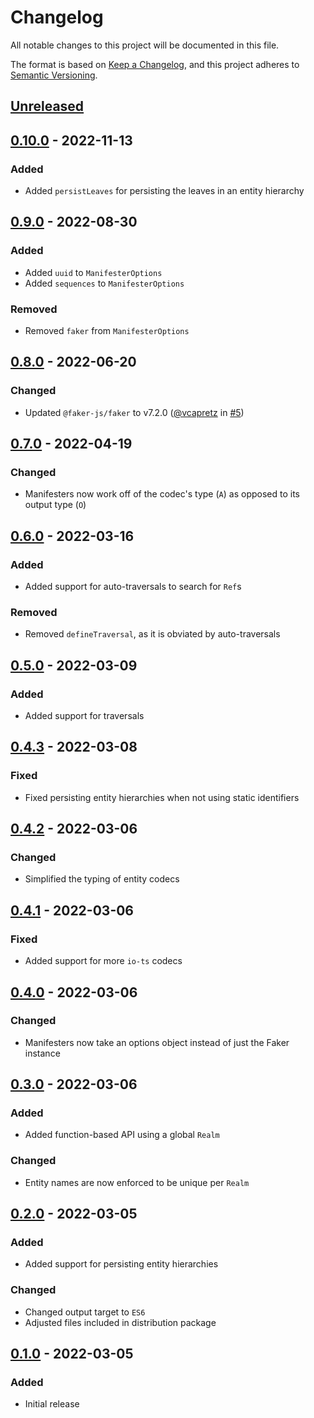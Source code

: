 # Changelog

All notable changes to this project will be documented in this file.

The format is based on [Keep a Changelog](https://keepachangelog.com/en/1.0.0/),
and this project adheres to [Semantic Versioning](https://semver.org/spec/v2.0.0.html).

## [Unreleased]

## [0.10.0] - 2022-11-13

### Added

- Added `persistLeaves` for persisting the leaves in an entity hierarchy

## [0.9.0] - 2022-08-30

### Added

- Added `uuid` to `ManifesterOptions`
- Added `sequences` to `ManifesterOptions`

### Removed

- Removed `faker` from `ManifesterOptions`

## [0.8.0] - 2022-06-20

### Changed

- Updated `@faker-js/faker` to v7.2.0 ([@vcapretz](https://github.com/vcapretz) in [#5](https://github.com/maxdeviant/thaumaturge/pull/5))

## [0.7.0] - 2022-04-19

### Changed

- Manifesters now work off of the codec's type (`A`) as opposed to its output type (`O`)

## [0.6.0] - 2022-03-16

### Added

- Added support for auto-traversals to search for `Ref`s

### Removed

- Removed `defineTraversal`, as it is obviated by auto-traversals

## [0.5.0] - 2022-03-09

### Added

- Added support for traversals

## [0.4.3] - 2022-03-08

### Fixed

- Fixed persisting entity hierarchies when not using static identifiers

## [0.4.2] - 2022-03-06

### Changed

- Simplified the typing of entity codecs

## [0.4.1] - 2022-03-06

### Fixed

- Added support for more `io-ts` codecs

## [0.4.0] - 2022-03-06

### Changed

- Manifesters now take an options object instead of just the Faker instance

## [0.3.0] - 2022-03-06

### Added

- Added function-based API using a global `Realm`

### Changed

- Entity names are now enforced to be unique per `Realm`

## [0.2.0] - 2022-03-05

### Added

- Added support for persisting entity hierarchies

### Changed

- Changed output target to `ES6`
- Adjusted files included in distribution package

## [0.1.0] - 2022-03-05

### Added

- Initial release

[unreleased]: https://github.com/maxdeviant/thaumaturge/compare/v0.10.0...HEAD
[0.10.0]: https://github.com/maxdeviant/thaumaturge/compare/v0.9.0...v0.10.0
[0.9.0]: https://github.com/maxdeviant/thaumaturge/compare/v0.8.0...v0.9.0
[0.8.0]: https://github.com/maxdeviant/thaumaturge/compare/v0.7.0...v0.8.0
[0.7.0]: https://github.com/maxdeviant/thaumaturge/compare/v0.6.0...v0.7.0
[0.6.0]: https://github.com/maxdeviant/thaumaturge/compare/v0.5.0...v0.6.0
[0.5.0]: https://github.com/maxdeviant/thaumaturge/compare/v0.4.3...v0.5.0
[0.4.3]: https://github.com/maxdeviant/thaumaturge/compare/v0.4.2...v0.4.3
[0.4.2]: https://github.com/maxdeviant/thaumaturge/compare/v0.4.1...v0.4.2
[0.4.1]: https://github.com/maxdeviant/thaumaturge/compare/v0.4.0...v0.4.1
[0.4.0]: https://github.com/maxdeviant/thaumaturge/compare/v0.3.0...v0.4.0
[0.3.0]: https://github.com/maxdeviant/thaumaturge/compare/v0.2.0...v0.3.0
[0.2.0]: https://github.com/maxdeviant/thaumaturge/compare/v0.1.0...v0.2.0
[0.1.0]: https://github.com/maxdeviant/thaumaturge/compare/00fcbaa...v0.1.0
